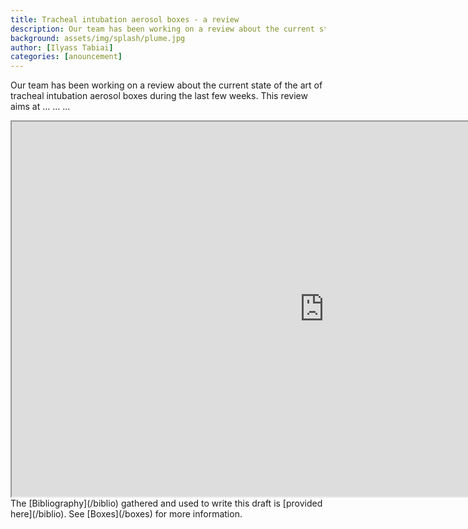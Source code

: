 ```yaml
---
title: Tracheal intubation aerosol boxes - a review
description: Our team has been working on a review about the current state of the art of tracheal intubation aerosol boxes during the last few weeks.
background: assets/img/splash/plume.jpg
author: [Ilyass Tabiai]
categories: [anouncement]
---
```


Our team has been working on a review about the current state of the art of tracheal intubation aerosol boxes during the last few weeks.
This review aims at ...
...
...

<center>
<iframe src="https://docs.google.com/document/d/e/2PACX-1vSH4ta1g5HEDb4WStKf1OK12sYJ50IZA7QaGyHb6YTKX5E7HYFOHDD6Y6F8nEzE1zLTC86OYaVEEEwX/pub?embedded=true" width="1000" height="600"></iframe>
</center>
The [Bibliography](/biblio) gathered and used to write this draft is [provided here](/biblio). 
See [Boxes](/boxes) for more information.